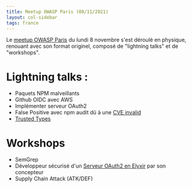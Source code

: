 ```yaml
---
title: Meetup OWASP Paris (08/11/2021)
layout: col-sidebar
tags: france
---
```


Le [meetup OWASP Paris](https://www.meetup.com/fr-FR/owasp-france/events/278705816/) du lundi 8 novembre s'est déroulé en physique, renouant avec son format originel, composé de "lightning talks" et de "workshops".

# Lightning talks :

 - Paquets NPM malveillants
 - Github OIDC avec AWS
 - Implémenter serveur OAuth2
 - False Positive avec npm audit dû à une [CVE invalid](https://github.com/browserify/static-eval/issues/34)
 - [Trusted Types](/assets/docs/trusted-types.pdf)
 
# Workshops
 
  - SemGrep
  - Développeur sécurisé d'un [Serveur OAuth2 en Elyxir](https://gitlab.com/patatoid/boruta_auth) par son concepteur
  - Supply Chain Attack (ATK/DEF)

